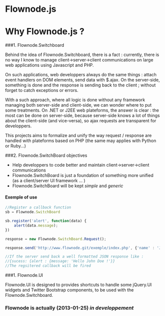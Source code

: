 Flownode.js
===========

Why Flownode.js ?
=================

###1. Flownode.Switchboard

Behind the idea of Flownode.Switchboard, there is a fact : currently, there is no way I know to manage client->server->client communications on large web applications using Javascript and PHP.

On such applications, web developpers always do the same things : attach event handlers on DOM elements, send data with $.ajax. On the server-side, something is done and the response is sending back to the client ; without forget to catch exceptions or errors.

With a such approach, where all logic is done without any framework managing both server-side and client-side, we can wonder where to put some treatments. On .NET or J2EE web plateforms, the answer is clear : the most can be done on server-side, because server-side knows a lot of things about the client-side (and vice-versa), so ajax requests are transparent for developpers.

This projects aims to formalize and unify the way request / response are handled with plateforms based on PHP (the same may applies with Python or Ruby...)

###2. Flownode.SwitchBoard objectives

* Help developpers to code better and maintain client->server->client communications
* Flownode.SwitchBoard is just a foundation of something more unified (as a client/server UI framework ... )
* Flownode.SwitchBoard will be kept _simple_ and _generic_

#### Exemple of use

```javascript
//Register a callback function
sb = Flownode.SwitchBoard

sb.register('alert', function(data) {
    alert(data.message);
})

response = new Flownode.SwitchBoard.Request();

response.send('http://www.flownode.git/exemple/index.php', {'name' : 'John Doe'});

//If the server send back a well formatted JSON response like :
//{sucess: {alert : {message: 'Hello John Doe !'}}
//The regsitered callback will be fired
```

###1. Flownode.UI

Flownode.UI is designed to provides shortcuts to handle some jQuery.UI widgets and Twitter Bootstrap components,
to be used with the Flownode.Switchboard.

### Flownode is actually (2013-01-25) *in developpement*